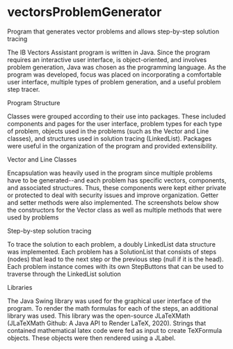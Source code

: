 # vectorsProblemGenerator
Program that generates vector problems and allows step-by-step solution tracing

The IB Vectors Assistant program is written in Java. Since the program requires an interactive
user interface, is object-oriented, and involves problem generation, Java was chosen as the
programming language. As the program was developed, focus was placed on incorporating a
comfortable user interface, multiple types of problem generation, and a useful problem step
tracer.

Program Structure

Classes were grouped according to their use into packages. These included components and
pages for the user interface, problem types for each type of problem, objects used in the
problems (such as the Vector and Line classes), and structures used in solution tracing
(LinkedList). Packages were useful in the organization of the program and provided extensibility.

Vector and Line Classes

Encapsulation was heavily used in the program since multiple problems have to be
generated--and each problem has specific vectors, components, and associated structures.
Thus, these components were kept either private or protected to deal with security issues and
improve organization. Getter and setter methods were also implemented. The screenshots
below show the constructors for the Vector class as well as multiple methods that were used by
problems


Step-by-step solution tracing

To trace the solution to each problem, a doubly LinkedList data structure was implemented.
Each problem has a SolutionList that consists of steps (nodes) that lead to the next step or the
previous step (null if it is the head). Each problem instance comes with its own StepButtons that
can be used to traverse through the LinkedList solution

Libraries

The Java Swing library was used for the graphical user interface of the program. To render the
math formulas for each of the steps, an additional library was used. This library was the
open-source JLaTeXMath (JLaTeXMath Github: A Java API to Render LaTeX, 2020). Strings that
contained mathematical latex code were fed as input to create TeXFormula objects. These
objects were then rendered using a JLabel.
